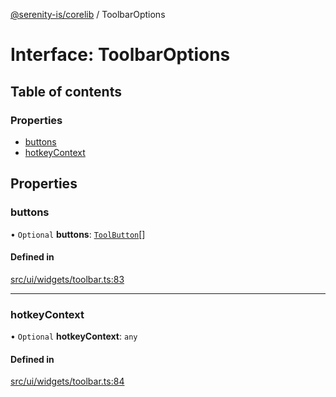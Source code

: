 [@serenity-is/corelib](../README.md) / ToolbarOptions

# Interface: ToolbarOptions

## Table of contents

### Properties

- [buttons](ToolbarOptions.md#buttons)
- [hotkeyContext](ToolbarOptions.md#hotkeycontext)

## Properties

### buttons

• `Optional` **buttons**: [`ToolButton`](ToolButton.md)[]

#### Defined in

[src/ui/widgets/toolbar.ts:83](https://github.com/serenity-is/serenity/blob/master/packages/corelib/src/ui/widgets/toolbar.ts#L83)

___

### hotkeyContext

• `Optional` **hotkeyContext**: `any`

#### Defined in

[src/ui/widgets/toolbar.ts:84](https://github.com/serenity-is/serenity/blob/master/packages/corelib/src/ui/widgets/toolbar.ts#L84)
